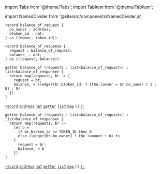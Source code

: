 import Tabs from '@theme/Tabs';
import TabItem from '@theme/TabItem';

import NamedDivider from '@site/src/components/NamedDivider.js';

<NamedDivider title="Code" width="1.5"/>

```archetype
record balance_of_request {
  bo_owner : address;
  btoken_id : nat;
} as ((owner, token_id))

record balance_of_response {
  request : balance_of_request;
  balance_ : nat;
} as ((request, balance))
```

<Tabs defaultValue="NFT" >

<TabItem value="NFT">

```archetype
getter balance_of (requests : list<balance_of_request>) : list<balance_of_response> {
  return map(requests, br -> {
    request = br;
    balance_ = (ledger[br.btoken_id] ? (the.lowner = br.bo_owner ? 1 : 0) : 0)
  })
}
```
[`record`](/docs/language-basics/composite#record) [`address`](/docs/reference/types#address) [`nat`](/docs/reference/types#nat) [`getter`](/docs/reference/declarations/entrypoint#getter) [`list`](/docs/reference/types#list<T>) [`map`](/docs/reference/expressions/builtins#map) [`[]`](/docs/reference/expressions/asset#ak--asset_keya) [`?:`](/docs/reference/expressions/controls#a--b--c)

</TabItem>

<TabItem value="Fungible">

```archetype
getter balance_of (requests : list<balance_of_request>) : list<balance_of_response> {
  return map(requests, br ->
    let b =
      if br.btoken_id <> TOKEN_ID then 0
      else (ledger[br.bo_owner] ? the.lamount : 0) in
    {
      request = br;
      balance_ = b
    })
}
```
[`record`](/docs/language-basics/composite#record) [`address`](/docs/reference/types#address) [`nat`](/docs/reference/types#nat) [`getter`](/docs/reference/declarations/entrypoint#getter) [`list`](/docs/reference/types#list<T>) [`map`](/docs/reference/expressions/builtins#map) [`[]`](/docs/reference/expressions/asset#ak--asset_keya) [`?:`](/docs/reference/expressions/controls#a--b--c)

</TabItem>

</Tabs>
